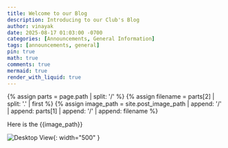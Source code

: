 ```yaml
---
title: Welcome to our Blog
description: Introducing to our Club's Blog
author: vinayak
date: 2025-08-17 01:03:00 -0700
categories: [Announcements, General Information]
tags: [announcements, general]
pin: true
math: true
comments: true
mermaid: true
render_with_liquid: true
---
```

{% assign parts = page.path | split: '/' %}
{% assign filename = parts[2] | split: '.' | first %}
{% assign image_path = site.post_image_path | append: '/' | append: parts[1] | append: '/' | append: filename %}

Here is the {{image_path}}

![Desktop View]({{image_path}}/ClubLogo.png){: width="500" }
